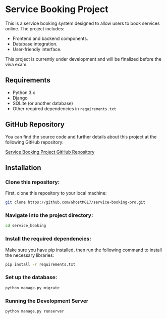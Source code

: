 # Service Booking Project

This is a service booking system designed to allow users to book services online. The project includes:

- Frontend and backend components.
- Database integration.
- User-friendly interface.

This project is currently under development and will be finalized before the viva exam.

## Requirements

- Python 3.x
- Django
- SQLite (or another database)
- Other required dependencies in `requirements.txt`

## GitHub Repository

You can find the source code and further details about this project at the following GitHub repository:

[Service Booking Project GitHub Repository](https://github.com/GhostMG17/service-booking-final)

## Installation

### Clone this repository:

First, clone this repository to your local machine:

```bash
git clone https://github.com/GhostMG17/service-booking-pro.git

```

### Navigate into the project directory:

```bash
cd service_booking
```


### Install the required dependencies:
Make sure you have pip installed, then run the following command to install the necessary libraries:

```bash
pip install -r requirements.txt
```
### Set up the database:

```bash
python manage.py migrate
```

### Running the Development Server
```bash
python manage.py runserver
```
